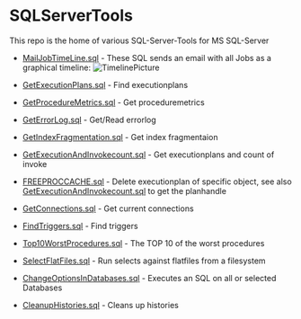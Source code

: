 # SQLServerTools
This repo is the home of various SQL-Server-Tools for MS SQL-Server

- [MailJobTimeLine.sql](../master/MailJobTimeLine.sql) - These SQL sends an email with all Jobs as a graphical timeline:
![TimelinePicture](https://github.com/Thomas-S-B/SQLServerTools/blob/master/Images/Timeline_sql.jpg) 

- [GetExecutionPlans.sql](../master/GetExecutionPlans.sql) - Find executionplans
- [GetProcedureMetrics.sql](../master/GetProcedureMetrics.sql) - Get proceduremetrics
- [GetErrorLog.sql](../master/GetErrorLog.sql) - Get/Read errorlog
- [GetIndexFragmentation.sql](../master/GetIndexFragmentation.sql) - Get index fragmentaion
- [GetExecutionAndInvokecount.sql](../master/GetExecutionAndInvokecount.sql) - Get executionplans and count of invoke
- [FREEPROCCACHE.sql](../master/FREEPROCCACHE.sql) - Delete executionplan of specific object, see also [GetExecutionAndInvokecount.sql](../master/GetExecutionAndInvokecount.sql) to get the planhandle
- [GetConnections.sql](../master/GetConnections.sql) - Get current connections
- [FindTriggers.sql](../master/FindTriggers.sql) - Find triggers
- [Top10WorstProcedures.sql](../master/Top10WorstProcedures.sql) - The TOP 10 of the worst procedures
- [SelectFlatFiles.sql](../master/SelectFlatFiles.sql) - Run selects against flatfiles from a filesystem
- [ChangeOptionsInDatabases.sql](../master/ChangeOptionsInDatabases.sql) - Executes an SQL on all or selected Databases
- [CleanupHistories.sql](../master/CleanupHistories.sql) - Cleans up histories
